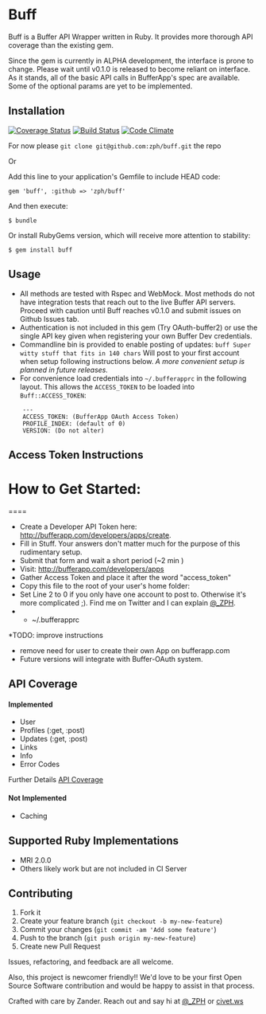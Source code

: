 # Buff

Buff is a Buffer API Wrapper written in Ruby.  It provides more thorough API coverage than the existing gem.

Since the gem is currently in ALPHA development, the interface is prone to change.  Please wait until v0.1.0 is released to become reliant on interface. As it stands, all of the basic API calls in BufferApp's spec are available.  Some of the optional params are yet to be implemented.


## Installation

[![Coverage Status](https://coveralls.io/repos/zph/buff/badge.png?branch=master)](https://coveralls.io/r/zph/buff?branch=master) [![Build Status](https://travis-ci.org/zph/buff.png?branch=master)](https://travis-ci.org/zph/buff) [![Code Climate](https://codeclimate.com/github/zph/buff.png)](https://codeclimate.com/github/zph/buff)

For now please `git clone git@github.com:zph/buff.git` the repo

Or

Add this line to your application's Gemfile to include HEAD code:

`gem 'buff', :github => 'zph/buff'`

And then execute:

`$ bundle`

Or install RubyGems version, which will receive more attention to stability:

`$ gem install buff`

## Usage

  * All methods are tested with Rspec and WebMock. Most methods do not have integration tests that reach out to the live Buffer API servers.  Proceed with caution until Buff reaches v0.1.0 and submit issues on Github Issues tab.
  * Authentication is not included in this gem (Try OAuth-buffer2) or use the single API key given when registering your own Buffer Dev credentials.
  * Commandline bin is provided to enable posting of updates:
    `buff Super witty stuff that fits in 140 chars`
    Will post to your first account when setup following instructions below.
    _A more convenient setup is planned in future releases._
  * For convenience load credentials into `~/.bufferapprc` in the following layout.  This allows the `ACCESS_TOKEN` to be loaded into `Buff::ACCESS_TOKEN`:


```
    ---
    ACCESS_TOKEN: (BufferApp OAuth Access Token)
    PROFILE_INDEX: (default of 0)
    VERSION: (Do not alter)

```

## Access Token Instructions

# How to Get Started:
====
* Create a Developer API Token here: http://bufferapp.com/developers/apps/create.
* Fill in Stuff. Your answers don't matter much for the purpose of this rudimentary setup.
* Submit that form and wait a short period (~2 min )
* Visit: http://bufferapp.com/developers/apps
* Gather Access Token and place it after the word "access_token"
* Copy this file to the root of your user's home folder:
* Set Line 2 to 0 if you only have one account to post to. Otherwise it's more complicated ;). Find me on Twitter and I can explain [@_ZPH](https://twitter.com/_ZPH).
*   - ~/.bufferapprc

*TODO: improve instructions
* remove need for user to create their own App on bufferapp.com
* Future versions will integrate with Buffer-OAuth system.

## API Coverage

#### Implemented

* User
* Profiles (:get, :post)
* Updates (:get, :post)
* Links
* Info
* Error Codes

Further Details [API Coverage](API_COVERAGE.md)

#### Not Implemented

* Caching

## Supported Ruby Implementations
- MRI 2.0.0
- Others likely work but are not included in CI Server

## Contributing

1. Fork it
2. Create your feature branch (`git checkout -b my-new-feature`)
3. Commit your changes (`git commit -am 'Add some feature'`)
4. Push to the branch (`git push origin my-new-feature`)
5. Create new Pull Request

Issues, refactoring, and feedback are all welcome.

Also, this project is newcomer friendly!! We'd love to be your first Open Source Software contribution and would be happy to assist in that process.

Crafted with care by Zander. Reach out and say hi at [@_ZPH](http://twitter.com/_ZPH) or [civet.ws](http://www.civet.ws)
